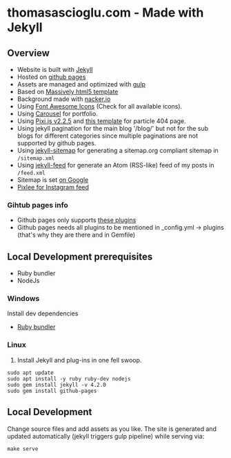 # thomasascioglu.com - Made with Jekyll

## Overview
* Website is built with [Jekyll](https://jekyllrb.com/)
* Hosted on [github pages](https://pages.github.com/)
* Assets are managed and optimized with [gulp](https://gulpjs.com/)
* Based on [Massively html5 template](https://html5up.net/massively)
* Background made with [nacker.io](https://app.naker.io/?href=Top6)
* Using [Font Awesome Icons](https://fontawesome.com/icons?d=gallery) (Check for all available icons).
* Using [Carousel](https://jekyllcodex.org/without-plugin/slider/#) for portfolio.
* Using [Pixi.js v2.2.5](https://cdnjs.cloudflare.com/ajax/libs/pixi.js/2.2.5/pixi.js) and [this template](https://codepen.io/enricotoniato/pen/gbzJYO) for particle 404 page.
* Using jekyll pagination for the main blog '/blog/' but not for the sub blogs for different categories since multiple paginations are not supported by github pages.
* Using [jekyll-sitemap](https://github.com/jekyll/jekyll-sitemap) for generating a sitemap.org compliant sitemap in `/sitemap.xml`
* Using [jekyll-feed](https://github.com/jekyll/jekyll-feed) for generate an Atom (RSS-like) feed of my posts in `/feed.xml`
* Sitemap is set [on Google](https://search.google.com/search-console/sitemaps?resource_id=sc-domain%3Athomasascioglu.com&hl=en)
* [Pixlee for Instagram feed](https://socialfeed.pixlee.com/)

### Gihtub pages info

* Github pages only supports [these plugins](https://pages.github.com/versions/)
* Github pages needs all plugins to be mentioned in _config.yml -> plugins (that's why they are there and in Gemfile)

## Local Development prerequisites
* Ruby bundler
* NodeJs

### Windows
Install dev dependencies
* [Ruby bundler](https://idratherbewriting.com/documentation-theme-jekyll/mydoc_install_jekyll_on_windows.html)


### Linux
1. Install Jekyll and plug-ins in one fell swoop.
```
sudo apt update
sudo apt install -y ruby ruby-dev nodejs
sudo gem install jekyll -v 4.2.0
sudo gem install github-pages
```

## Local Development
Change source files and add assets as you like.
The site is generated and updated automatically (jekyll triggers gulp pipeline) while serving via:

```
make serve
```
